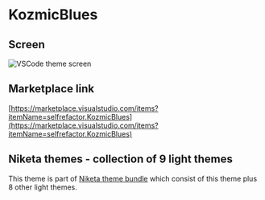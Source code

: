 # KozmicBlues

## Screen

![VSCode theme screen](https://github.com/selfrefactor/niketa-themes/blob/master/packages/kozmic_blues/theme/kozmic.blues.png?raw=true)

## Marketplace link

[https://marketplace.visualstudio.com/items?itemName=selfrefactor.KozmicBlues](https://marketplace.visualstudio.com/items?itemName=selfrefactor.KozmicBlues)

## Niketa themes - collection of 9 light themes
 
This theme is part of [Niketa theme bundle](https://marketplace.visualstudio.com/items?itemName=selfrefactor.Niketa-theme) which consist of this theme plus 8 other light themes.